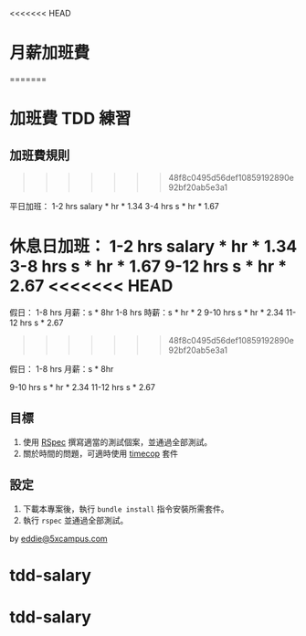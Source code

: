 <<<<<<< HEAD
# 月薪加班費
=======
# 加班費 TDD 練習

## 加班費規則
>>>>>>> 48f8c0495d56def10859192890e92bf20ab5e3a1

平日加班：
1-2 hrs salary * hr * 1.34
3-4 hrs s * hr * 1.67

休息日加班：
1-2 hrs salary * hr * 1.34
3-8 hrs s * hr * 1.67
9-12 hrs s * hr * 2.67
<<<<<<< HEAD
=======

假日：
1-8 hrs 月薪：s * 8hr
1-8 hrs 時薪：s * hr * 2
9-10 hrs s * hr * 2.34
11-12 hrs s * 2.67
>>>>>>> 48f8c0495d56def10859192890e92bf20ab5e3a1

假日：
1-8 hrs 月薪：s * 8hr
<!-- 1-8 hrs 時薪：s * hr * 2 -->
9-10 hrs s * hr * 2.34
11-12 hrs s * 2.67

## 目標

1. 使用 [RSpec](https://rspec.info/) 撰寫適當的測試個案，並通過全部測試。
2. 關於時間的問題，可適時使用 [timecop](https://github.com/travisjeffery/timecop) 套件

## 設定

1. 下載本專案後，執行 `bundle install` 指令安裝所需套件。
2. 執行 `rspec` 並通過全部測試。

by eddie@5xcampus.com
# tdd-salary
# tdd-salary
